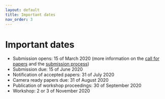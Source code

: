 ```yaml
---
layout: default
title: Important dates
nav_order: 3
---
```


# Important dates
* Submission opens: 15 of March 2020 (more information on the [call for papers](./cfp) and the [submission process](./submission))
* Submission due: 15 of June 2020
* Notification of accepted papers: 31 of July 2020
* Camera ready papers due: 31 of August 2020
* Publication of workshop proceedings: 30 of September 2020
* Workshop: 2 or 3 of November 2020